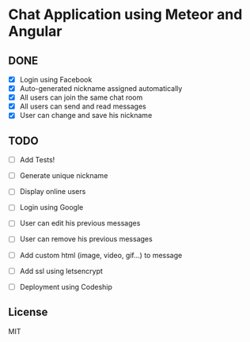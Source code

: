 # Chat Application using Meteor and Angular

DONE
---
- [x] Login using Facebook
- [x] Auto-generated nickname assigned automatically
- [x] All users can join the same chat room
- [x] All users can send and read messages
- [x] User can change and save his nickname

TODO
---
- [ ] Add Tests!
- [ ] Generate unique nickname
- [ ] Display online users
- [ ] Login using Google
- [ ] User can edit his previous messages
- [ ] User can remove his previous messages
- [ ] Add custom html (image, video, gif...) to message
- [ ] Add ssl using letsencrypt
- [ ] Deployment using Codeship


License
----

MIT
